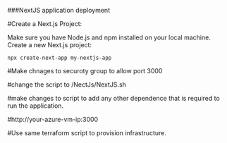 ###NextJS application deployment 

#Create a Next.js Project:

Make sure you have Node.js and npm installed on your local machine.
Create a new Next.js project:

```npx create-next-app my-nextjs-app```

#Make chnages to securoty group to allow port 3000

#change the script to /NectJs/NextJS.sh

#make changes to script to add any other dependence that is required to run the application.

#http://your-azure-vm-ip:3000

#Use same terraform script to provision infrastructure. 